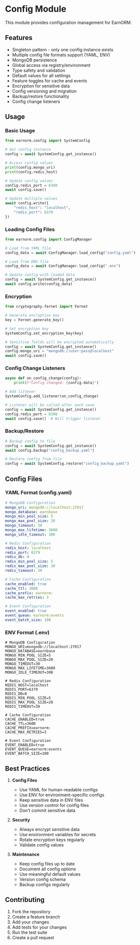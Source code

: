 # Config Module

This module provides configuration management for EarnORM.

## Features

- Singleton pattern - only one config instance exists
- Multiple config file formats support (YAML, ENV)
- MongoDB persistence
- Global access via registry/environment
- Type safety and validation
- Default values for all settings
- Feature toggles for cache and events
- Encryption for sensitive data
- Config versioning and migration
- Backup/restore functionality
- Config change listeners

## Usage

### Basic Usage

```python
from earnorm.config import SystemConfig

# Get config instance
config = await SystemConfig.get_instance()

# Access config values
print(config.mongo_uri)
print(config.redis_host)

# Update config values
config.redis_port = 6380
await config.save()

# Update multiple values
await config.write({
    "redis_host": "localhost",
    "redis_port": 6379
})
```

### Loading Config Files

```python
from earnorm.config import ConfigManager

# Load from YAML file
config_data = await ConfigManager.load_config("config.yaml")

# Load from ENV file
config_data = await ConfigManager.load_config(".env")

# Update config with loaded data
config = await SystemConfig.get_instance()
await config.write(config_data)
```

### Encryption

```python
from cryptography.fernet import Fernet

# Generate encryption key
key = Fernet.generate_key()

# Set encryption key
SystemConfig.set_encryption_key(key)

# Sensitive fields will be encrypted automatically
config = await SystemConfig.get_instance()
config.mongo_uri = "mongodb://user:pass@localhost"
await config.save()
```

### Config Change Listeners

```python
async def on_config_change(config):
    print(f"Config changed: {config.data}")

# Add listener
SystemConfig.add_listener(on_config_change)

# Listener will be called after each save
config = await SystemConfig.get_instance()
config.redis_port = 6380
await config.save()  # Will trigger listener
```

### Backup/Restore

```python
# Backup config to file
config = await SystemConfig.get_instance()
await config.backup("config_backup.yaml")

# Restore config from file
config = await SystemConfig.restore("config_backup.yaml")
```

## Config Files

### YAML Format (config.yaml)

```yaml
# MongoDB Configuration
mongo_uri: mongodb://localhost:27017
mongo_database: earnbase
mongo_min_pool_size: 5
mongo_max_pool_size: 20
mongo_timeout: 30
mongo_max_lifetime: 3600
mongo_idle_timeout: 300

# Redis Configuration
redis_host: localhost
redis_port: 6379
redis_db: 0
redis_min_pool_size: 5
redis_max_pool_size: 20
redis_timeout: 30

# Cache Configuration
cache_enabled: true
cache_ttl: 3600
cache_prefix: earnorm:
cache_max_retries: 3

# Event Configuration
event_enabled: true
event_queue: earnorm:events
event_batch_size: 100
```

### ENV Format (.env)

```env
# MongoDB Configuration
MONGO_URI=mongodb://localhost:27017
MONGO_DATABASE=earnbase
MONGO_MIN_POOL_SIZE=5
MONGO_MAX_POOL_SIZE=20
MONGO_TIMEOUT=30
MONGO_MAX_LIFETIME=3600
MONGO_IDLE_TIMEOUT=300

# Redis Configuration
REDIS_HOST=localhost
REDIS_PORT=6379
REDIS_DB=0
REDIS_MIN_POOL_SIZE=5
REDIS_MAX_POOL_SIZE=20
REDIS_TIMEOUT=30

# Cache Configuration
CACHE_ENABLED=true
CACHE_TTL=3600
CACHE_PREFIX=earnorm:
CACHE_MAX_RETRIES=3

# Event Configuration
EVENT_ENABLED=true
EVENT_QUEUE=earnorm:events
EVENT_BATCH_SIZE=100
```

## Best Practices

1. **Config Files**
   - Use YAML for human-readable configs
   - Use ENV for environment-specific configs
   - Keep sensitive data in ENV files
   - Use version control for config files
   - Don't commit sensitive data

2. **Security**
   - Always encrypt sensitive data
   - Use environment variables for secrets
   - Rotate encryption keys regularly
   - Validate config values

3. **Maintenance**
   - Keep config files up to date
   - Document all config options
   - Use meaningful default values
   - Version config schema
   - Backup configs regularly

## Contributing

1. Fork the repository
2. Create a feature branch
3. Add your changes
4. Add tests for your changes
5. Run the test suite
6. Create a pull request 
